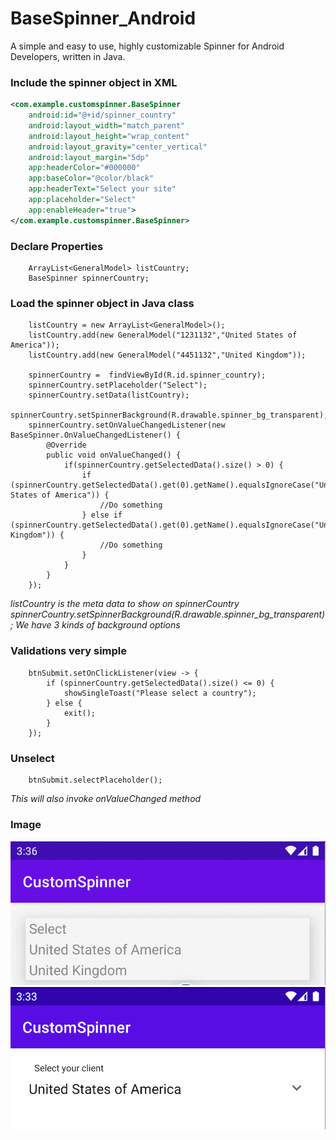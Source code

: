 # BaseSpinner_Android
A simple and easy to use, highly customizable Spinner for Android Developers, written in Java.

### Include the spinner object in XML
```xml
<com.example.customspinner.BaseSpinner 
    android:id="@+id/spinner_country"
    android:layout_width="match_parent"
    android:layout_height="wrap_content"
    android:layout_gravity="center_vertical"
    android:layout_margin="5dp"
    app:headerColor="#000000"
    app:baseColor="@color/black"
    app:headerText="Select your site"
    app:placeholder="Select"
    app:enableHeader="true"> 
</com.example.customspinner.BaseSpinner>
```

### Declare Properties
```android
    ArrayList<GeneralModel> listCountry;
    BaseSpinner spinnerCountry;
```

### Load the spinner object in Java class
```android
    listCountry = new ArrayList<GeneralModel>();
    listCountry.add(new GeneralModel("1231132","United States of America"));
    listCountry.add(new GeneralModel("4451132","United Kingdom"));

    spinnerCountry =  findViewById(R.id.spinner_country);
    spinnerCountry.setPlaceholder("Select");
    spinnerCountry.setData(listCountry);
    spinnerCountry.setSpinnerBackground(R.drawable.spinner_bg_transparent);
    spinnerCountry.setOnValueChangedListener(new BaseSpinner.OnValueChangedListener() {
        @Override
        public void onValueChanged() {
            if(spinnerCountry.getSelectedData().size() > 0) {
                if (spinnerCountry.getSelectedData().get(0).getName().equalsIgnoreCase("United States of America")) {
                    //Do something
                } else if (spinnerCountry.getSelectedData().get(0).getName().equalsIgnoreCase("United Kingdom")) {
                    //Do something
                } 
            }
        }
    });
```
*listCountry is the meta data to show on spinnerCountry*
*spinnerCountry.setSpinnerBackground(R.drawable.spinner_bg_transparent); We have 3 kinds of background options*

### Validations very simple
```android
    btnSubmit.setOnClickListener(view -> {
        if (spinnerCountry.getSelectedData().size() <= 0) {
            showSingleToast("Please select a country");
        } else {
            exit();
        }
    });
```

### Unselect
```android
    btnSubmit.selectPlaceholder();
```
*This will also invoke onValueChanged method*

### Image
![Focused](https://github.com/xeieshan/BaseSpinner_Android/raw/main/Spinner%20focused.png)
![Not Focused](https://github.com/xeieshan/BaseSpinner_Android/raw/main/Spinner%20not%20focused.png)